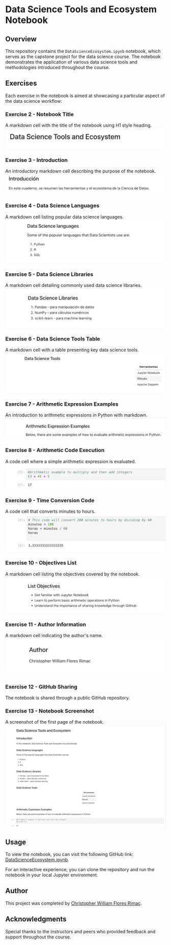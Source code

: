 # Data Science Tools and Ecosystem Notebook

## Overview

This repository contains the `DataScienceEcosystem.ipynb` notebook, which serves as the capstone project for the data science course. The notebook demonstrates the application of various data science tools and methodologies introduced throughout the course.

## Exercises

Each exercise in the notebook is aimed at showcasing a particular aspect of the data science workflow:

### Exercise 2 - Notebook Title
A markdown cell with the title of the notebook using H1 style heading.
![Screenshot](img/2-title.png)

### Exercise 3 - Introduction
An introductory markdown cell describing the purpose of the notebook.
![Screenshot](3-intro.png)

### Exercise 4 - Data Science Languages
A markdown cell listing popular data science languages.
![Screenshot](4-dslanguages.png)

### Exercise 5 - Data Science Libraries
A markdown cell detailing commonly used data science libraries.
![Screenshot](5-dslibraries.png)

### Exercise 6 - Data Science Tools Table
A markdown cell with a table presenting key data science tools.
![Screenshot](6-dstools.png)

### Exercise 7 - Arithmetic Expression Examples
An introduction to arithmetic expressions in Python with markdown.
![Screenshot](7-introarithmetic.png)

### Exercise 8 - Arithmetic Code Execution
A code cell where a simple arithmetic expression is evaluated.
![Screenshot](8-multiplyandaddintegers.png)

### Exercise 9 - Time Conversion Code
A code cell that converts minutes to hours.
![Screenshot](9-hourstominutes.png)

### Exercise 10 - Objectives List
A markdown cell listing the objectives covered by the notebook.
![Screenshot](10-objectives.png)

### Exercise 11 - Author Information
A markdown cell indicating the author's name.
![Screenshot](11-authordetails.png)

### Exercise 12 - GitHub Sharing
The notebook is shared through a public GitHub repository.

### Exercise 13 - Notebook Screenshot
A screenshot of the first page of the notebook.
![Screenshot](1-notebook.png)

## Usage

To view the notebook, you can visit the following GitHub link: [DataScienceEcosystem.ipynb](https://github.com/christopherwilliamflores/DataScience-Ecosystem-Jupyter-Notebook/blob/main/DataScienceEcosystem.ipynb).


For an interactive experience, you can clone the repository and run the notebook in your local Jupyter environment.

## Author

This project was completed by [Christopher William Flores Rimac](https://github.com/christopherwilliamflores).


## Acknowledgments

Special thanks to the instructors and peers who provided feedback and support throughout the course.
